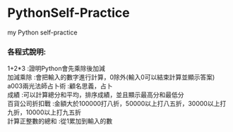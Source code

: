 # PythonSelf-Practice
my Python self-practice<br/>
### 各程式說明:
1+2*3 :證明Python會先乘除後加減<br/>
加減乘除 :會把輸入的數字進行計算，0除外(輸入0可以結束計算並顯示答案)<br/>
a003兩光法師占卜術 :顧名思義，占卜<br/>
成績 :可以計算總分和平均，排序成績，並且顯示最高分和最低分<br/>
百貨公司折扣戰 :金額大於100000打八折，50000以上打八五折，30000以上打九折，10000以上打九五折<br/>
計算正整數的總和 :從1累加到輸入的數<br/>
